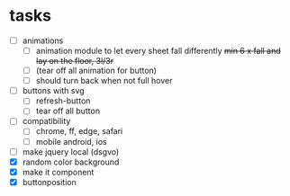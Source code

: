 # tasks
- [ ] animations
  - [ ] animation module to let every sheet fall differently ~~min 6 x fall and lay on the floor, 3l/3r~~
  - [ ] (tear off all animation for button)
  - [ ] should turn back when not full hover
- [ ] buttons with svg
  - [ ] refresh-button
  - [ ] tear off all button
- [ ] compatibility
  - [ ] chrome, ff, edge, safari
  - [ ] mobile android, ios
- [ ] make jquery local (dsgvo)
- [x] random color background
- [x] make it component
- [x] buttonposition